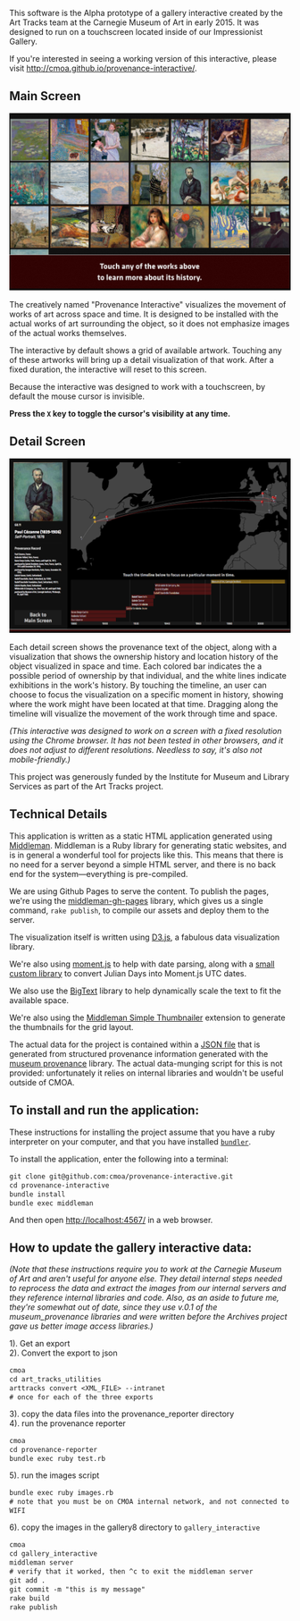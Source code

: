 This software is the Alpha prototype of a gallery interactive created by the Art Tracks team at the Carnegie Museum of Art in early 2015.  It was designed to run on a touchscreen located inside of our Impressionist Gallery.

If you're interested in seeing a working version of this interactive, please visit <http://cmoa.github.io/provenance-interactive/>.


## Main Screen

![Preview image of the introduction screen](docs/main_screen.png)

The creatively named "Provenance Interactive" visualizes the movement of works of art across space and time.  It is designed to be installed with the actual works of art surrounding the object, so it does not emphasize images of the actual works themselves.

The interactive by default shows a grid of available artwork.  Touching any of these artworks will bring up a detail visualization of that work.  After a fixed duration, the interactive will reset to this screen.

Because the interactive was designed to work with a touchscreen, by default the mouse cursor is invisible.  

**Press the `X` key to toggle the cursor's visibility at any time.**  

## Detail Screen

![Preview image of a detail screen showing Paul Cézanne's Self Portrait and a map of the world with individual transaction locations marked with pins](docs/detail_screen.png)

Each detail screen shows the provenance text of the object, along with a visualization that shows the ownership history and location history of the object visualized in space and time.  Each colored bar indicates the a possible period of ownership by that individual, and the white lines indicate exhibitions in the work's history.  By touching the timeline, an user can choose to focus the visualization on a specific moment in history, showing where the work might have been located at that time.  Dragging along the timeline will visualize the movement of the work through time and space.

*(This interactive was designed to work on a screen with a fixed resolution using the Chrome browser.  It has not been tested in other browsers, and it does not adjust to different resolutions.  Needless to say, it's also not mobile-friendly.)*



This project was generously funded by the Institute for Museum and Library Services as part of the Art Tracks project.


## Technical Details

This application is written as a static HTML application generated using [Middleman](https://middlemanapp.com).  Middleman is a Ruby library for generating static websites, and is in general a wonderful tool for projects like this.  This means that there is no need for a server beyond a simple HTML server, and there is no back end for the system—everything is pre-compiled.

We are using Github Pages to serve the content.  To publish the pages, we're using the [middleman-gh-pages](https://github.com/edgecase/middleman-gh-pages) library, which gives us a single command, `rake publish`, to compile our assets and deploy them to the server.

The visualization itself is written using [D3.js](https://d3js.org/), a fabulous data visualization library.  

We're also using [moment.js](http://momentjs.com/) to help with date parsing, along with a [small custom library](https://github.com/cmoa/provenance-interactive/blob/master/source/javascripts/_julian.js) to convert Julian Days into Moment.js UTC dates.  

We also use the [BigText](https://github.com/zachleat/bigtext) library to help dynamically scale the text to fit the available space.

We're also using the [Middleman Simple Thumbnailer](https://github.com/kubenstein/middleman-simple-thumbnailer) extension to generate the thumbnails for the grid layout.

The actual data for the project is contained within a [JSON file](https://github.com/cmoa/provenance-interactive/blob/master/source/data/collection.json) that is generated from structured provenance information generated with the [museum provenance](https://github.com/arttracks/museum_provenance) library.  The actual data-munging script for this is not provided: unfortunately it relies on internal libraries and wouldn't be useful outside of CMOA.

## To install and run the application:

These instructions for installing the project assume that you have a ruby interpreter on your computer, and that you have installed [`bundler`](http://bundler.io).  

To install the application, enter the following into a terminal:

    git clone git@github.com:cmoa/provenance-interactive.git
    cd provenance-interactive
    bundle install
    bundle exec middleman

And then open <http://localhost:4567/> in a web browser.

## How to update the gallery interactive data:

*(Note that these instructions require you to work at the Carnegie Museum of Art and aren't  useful for anyone else. They detail internal steps needed to reprocess the data and extract the images from our internal servers and they reference internal libraries and code.  Also, as an aside to future me, they're somewhat out of date, since they use v.0.1 of the museum_provenance libraries and were written before the Archives project gave us better image access libraries.)*


1). Get an export  
2). Convert the export to json  

```
cmoa
cd art_tracks_utilities
arttracks convert <XML_FILE> --intranet
# once for each of the three exports
```

3). copy the data files into the provenance_reporter directory  
4). run the provenance reporter

```
cmoa
cd provenance-reporter
bundle exec ruby test.rb

```

5). run the images script

```
bundle exec ruby images.rb
# note that you must be on CMOA internal network, and not connected to WIFI
```

6). copy the images in the gallery8 directory to `gallery_interactive`

```
cmoa
cd gallery_interactive
middleman server
# verify that it worked, then ^c to exit the middleman server
git add .
git commit -m "this is my message"
rake build
rake publish
```